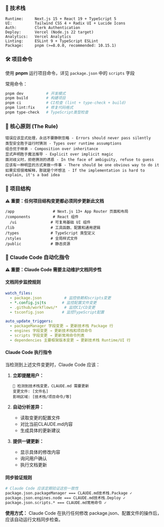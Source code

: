 
### 🚀 技术栈

```
Runtime:     Next.js 15 + React 19 + TypeScript 5
UI:          Tailwind CSS 4 + Radix UI + Lucide Icons
Auth:        Clerk Authentication  
Deploy:      Vercel (Node.js 22 target)
Analytics:   Vercel Analytics
Linting:     ESLint 9 + TypeScript ESLint
Package:     pnpm (>=8.0.0, recommended: 10.15.1)
```

### 🛠️ 项目命令

使用 **pnpm** 运行项目命令，详见 `package.json` 中的 `scripts` 字段

常用命令：
```bash
pnpm dev          # 开发模式
pnpm build        # 构建项目  
pnpm ci           # CI检查 (lint + type-check + build)
pnpm lint:fix     # 修复代码格式
pnpm type-check   # TypeScript类型检查
```

### 🧠 核心原则 (The Rule)

```
错误应该显式处理，永远不要静默忽略 - Errors should never pass silently
类型安全胜于运行时猜测 - Types over runtime assumptions
组合优于继承 - Composition over inheritance  
显式声明胜于魔法推导 - Explicit over implicit magic
面对歧义时，拒绝猜测的诱惑 - In the face of ambiguity, refuse to guess
应该有一种明显的方式来做一件事 - There should be one obvious way to do it
如果实现很难解释，那就是个坏想法 - If the implementation is hard to explain, it's a bad idea
```

### 📁 项目结构

**⚠️ 重要：任何项目结构变更都必须同步更新此文档**

```
/app                 # Next.js 13+ App Router 页面和布局
/components          # React 组件
  /ui               # 可复用基础 UI 组件
/lib                # 工具函数、配置和通用逻辑
/types              # TypeScript 类型定义
/styles             # 全局样式文件  
/public             # 静态资源
```

### 🤖 Claude Code 自动化指令

**⚠️ 重要：Claude Code 需要主动维护文档同步性**

#### 文档同步监控规则
```yaml
watch_files:
  - package.json          # 监控依赖和scripts变更
  - *.config.js|ts       # 监控配置文件变更  
  - .github/workflows/*   # 监控CI/CD变更
  - tsconfig.json        # 监控TypeScript配置

auto_update_triggers:
  - packageManager 字段变更 → 更新技术栈 Package 行
  - engines 字段变更 → 更新技术栈和项目命令  
  - scripts 字段变更 → 更新常用命令列表
  - dependencies 主要框架版本变更 → 更新技术栈 Runtime/UI 行
```

#### Claude Code 执行指令
当检测到上述文件变更时，Claude Code 应该：

1. **立即提醒用户：**
   ```
   🔄 检测到技术栈变更，CLAUDE.md 需要更新
   变更文件: [文件名]
   影响区域: [技术栈/项目命令/等]
   ```

2. **自动分析差异：**
   - 读取变更的配置文件
   - 对比当前CLAUDE.md内容
   - 生成具体的更新建议

3. **提供一键更新：**
   - 显示具体的修改内容
   - 询问用户确认
   - 执行文档更新

#### 同步验证规则
```bash
# Claude Code 应该定期验证这些一致性
package.json.packageManager === CLAUDE.md技术栈.Package ✓
package.json.engines.node === CLAUDE.md技术栈.Deploy ✓  
package.json.scripts.* === CLAUDE.md常用命令 ✓
```

**使用方式：** Claude Code 在执行任何修改 package.json、配置文件的操作后，应该自动运行文档同步检查。

